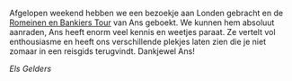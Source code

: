 Afgelopen weekend hebben we een bezoekje aan Londen gebracht en de
[Romeinen en Bankiers Tour](/walks.html#romeinen) van Ans geboekt. We kunnen hem
absoluut aanraden, Ans heeft enorm veel kennis en weetjes paraat. Ze vertelt vol
enthousiasme en heeft ons verschillende plekjes laten zien die je niet zomaar in
een reisgids terugvindt. Dankjewel Ans!

*Els Gelders*
